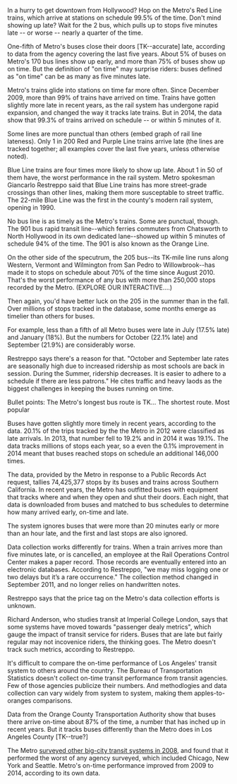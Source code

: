 In a hurry to get downtown from Hollywood? Hop on the Metro's Red Line trains, which arrive at stations on schedule 99.5% of the time. Don't mind showing up late? Wait for the 2 bus, which pulls up to stops five minutes late -- or worse -- nearly a quarter of the time.

One-fifth of Metro's buses close their doors [TK--accurate] late, according to data from the agency covering the last five years. About 5% of buses on Metro's 170 bus lines show up early, and more than 75% of buses show up on time. But the definition of "on time" may surprise riders: buses defined as "on time" can be as many as five minutes late.

Metro's trains glide into stations on time far more often. Since December 2009, more than 99% of trains have arrived on time. Trains have gotten slightly more late in recent years, as the rail system has undergone rapid expansion, and changed the way it tracks late trains. But in 2014, the data show that 99.3% of trains arrived on schedule -- or within 5 minutes of it.

Some lines are more punctual than others (embed graph of rail line lateness). Only 1 in 200 Red and Purple Line trains arrive late (the lines are tracked together; all examples cover the last five years, unless otherwise noted).

Blue Line trains are four times more likely to show up late. About 1 in 50 of them have, the worst performance in the rail system. Metro spokesman Giancarlo Restreppo said that Blue Line trains has more street-grade crossings than other lines, making them more susceptable to street traffic. The 22-mile Blue Line was the first in the county's modern rail system, opening in 1990.

No bus line is as timely as the Metro's trains. Some are punctual, though. The 901 bus rapid transit line--which ferries commuters from Chatsworth to North Hollywood in its own dedicated lane--showed up within 5 minutes of schedule 94% of the time. The 901 is also known as the Orange Line.

On the other side of the specutrum, the 205 bus--its TK-mile line runs along Western, Vermont and Wilmington from San Pedro to Willowbrook--has made it to stops on schedule about 70% of the time since August 2010. That's the worst performance of any bus with more than 250,000 stops recorded by the Metro. (EXPLORE OUR INTERACTIVE....)

Then again, you'd have better luck on the 205 in the summer than in the fall. Over millions of stops tracked in the database, some months emerge as timelier than others for buses.

For example, less than a fifth of all Metro buses were late in July (17.5% late) and January (18%). But the numbers for October (22.1% late) and September (21.9%) are considerably worse. 

Restreppo says there's a reason for that. "October and September late rates are seasonally high due to increased ridership as most schools are  back in session. During the Summer, ridership decreases. It is easier to adhere to a schedule if there are less patrons." He cites traffic and heavy laods as the biggest challenges in keeping the buses running on time.

Bullet points:
The Metro's longest bus route is TK... 
The shortest route.
Most popular

Buses have gotten slightly more timely in recent years, according to the data. 20.1% of the trips tracked by the the Metro in 2012 were classified as late arrivals. In 2013, that number fell to 19.2% and in 2014 it was 19.1%. The data tracks millions of stops each year, so a even the 0.1% improvement in 2014 meant that buses reached stops on schedule an additional 146,000 times.

The data, provided by the Metro in response to a Public Records Act request, tallies 74,425,377 stops by its buses and trains across Southern California. In recent years, the Metro has outfitted buses with equipment that tracks where and when they open and shut their doors. Each night, that data is downloaded from buses and matched to bus schedules to determine how many arrived early, on-time and late. 

The system ignores buses that were more than 20 minutes early or more than an hour late, and the first and last stops are also ignored.

Data collection works differently for trains. When a train arrives more than five minutes late, or is cancelled, an employee at the Rail Operations Control Center makes a paper record. Those records are eventually entered into an electronic databases. According to Restreppo, "we may miss logging one or two delays but it’s a rare occurrence." The collection method changed in September 2011, and no longer relies on handwritten notes. 

Restreppo says that the price tag on the Metro's data collection efforts is unknown.

Richard Anderson, who studies transit at Imperial College London, says that some systems have moved towards "passenger dealy metrics", which gauge the impact of transit service for riders. Buses that are late but fairly regular may not incovenice riders, the thinking goes. The Metro doesn't track such metrics, according to Restreppo.

It's difficult to compare the on-time performance of Los Angeles' transit system to others around the country. The Bureau of Transportation Statistics doesn't collect on-time transit performance from transit agencies. Few of those agencies publicize their numbers. And methodlogies and data collection can vary widely from system to system, making them apples-to-oranges comparisons.

Data from the Orange County Transportation Authority show that buses there arrive on-time about 87% of the time, a number that has inched up in recent years. But it tracks buses differently than the Metro does in Los Angeles County [TK--true?]

The Metro [surveyed other big-city transit systems in 2008](http://media.metro.net/board/Items/2008/06_june/20080618F&BItem18.pdf), and found that it performed the worst of any agency surveyed, which included Chicago, New York and Seattle. Metro's on-time performance improved from 2009 to 2014, according to its own data.